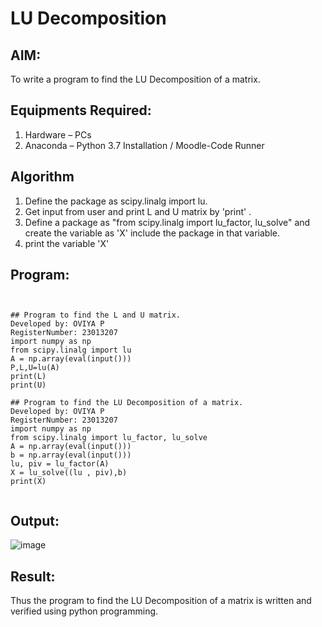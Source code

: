 # LU Decomposition 

## AIM:
To write a program to find the LU Decomposition of a matrix.

## Equipments Required:
1. Hardware – PCs
2. Anaconda – Python 3.7 Installation / Moodle-Code Runner

## Algorithm
1. Define the package as scipy.linalg import lu.
2. Get input from user and print L and U matrix by 'print' .
3. Define a package as "from scipy.linalg import lu_factor, lu_solve" and create the variable as 'X' include the package in that variable.
4. print the variable 'X'


## Program:
```


## Program to find the L and U matrix.
Developed by: OVIYA P
RegisterNumber: 23013207
import numpy as np
from scipy.linalg import lu
A = np.array(eval(input()))
P,L,U=lu(A)
print(L)
print(U)

## Program to find the LU Decomposition of a matrix.
Developed by: OVIYA P
RegisterNumber: 23013207
import numpy as np
from scipy.linalg import lu_factor, lu_solve
A = np.array(eval(input()))
b = np.array(eval(input()))
lu, piv = lu_factor(A)
X = lu_solve((lu , piv),b)
print(X)


```

## Output:
![![image](https://github.com/Oviya24032K6/LU-Decomposition/assets/147139999/1abfc50d-05fb-49d4-8ef2-293990b73fd8)
]()


## Result:
Thus the program to find the LU Decomposition of a matrix is written and verified using python programming.

